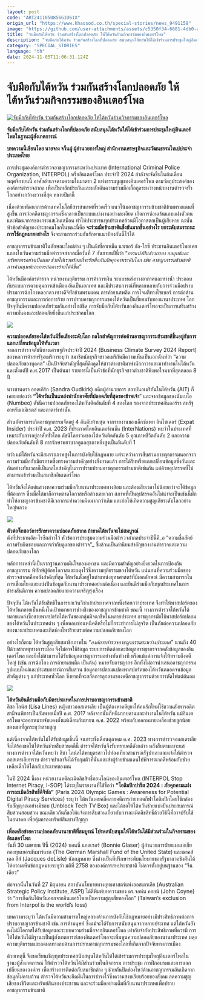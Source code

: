 ```yaml
---
layout: post
code: "ART2411050856G1D61X"
origin_url: "https://www.khaosod.co.th/special-stories/news_9491159"
image: "https://github.com/user-attachments/assets/c5350f34-6681-4db0-a611-752fbf12d345"
title: "จับมือกับไต้หวัน ร่วมกันสร้างโลกปลอดภัย ให้ไต้หวันร่วมกิจกรรมของอินเตอร์โพล"
description: "จับมือกับไต้หวัน ร่วมกันสร้างโลกที่ปลอดภัย สนับสนุนไต้หวันให้ได้เข้าร่วมการประชุมใหญ่อินเตอร์โพลในฐานะผู้สังเกตการณ์ "
category: "SPECIAL_STORIES"
language: "th"
date: 2024-11-05T11:06:31.124Z
---
```


# จับมือกับไต้หวัน ร่วมกันสร้างโลกปลอดภัย ให้ไต้หวันร่วมกิจกรรมของอินเตอร์โพล

[![จับมือกับไต้หวัน ร่วมกันสร้างโลกปลอดภัย ให้ไต้หวันร่วมกิจกรรมของอินเตอร์โพล](https://www.khaosod.co.th/wpapp/uploads/2024/11/taiwan1111114.jpg "จับมือกับไต้หวัน ร่วมกันสร้างโลกปลอดภัย ให้ไต้หวันร่วมกิจกรรมของอินเตอร์โพล")](https://www.khaosod.co.th/wpapp/uploads/2024/11/taiwan1111114.jpg)

**จับมือกับไต้หวัน ร่วมกันสร้างโลกที่ปลอดภัย สนับสนุนไต้หวันให้ได้เข้าร่วมการประชุมใหญ่อินเตอร์โพลในฐานะผู้สังเกตการณ์**

**บทความนี้เขียนโดย นายจาง จวิ้นฝู ผู้อำนวยการใหญ่ สำนักงานเศรษฐกิจและวัฒนธรรมไทเปประจำประเทศไทย**

การประชุมองค์การตำรวจอาชญากรรมระหว่างประเทศ (International Criminal Police Organization, INTERPOL) หรืออินเตอร์โพล ประจำปี 2024 กำลังจะจัดขึ้นในต้นเดือนพฤศจิกายนนี้ อาศัยอำนาจตามความในมาตรา 2 แห่งธรรมนูญของอินเตอร์โพล ตามวัตถุประสงค์ขององค์การตำรวจสากล เพื่อเป็นหลักประกันและผลักดันความร่วมมือเกื้อกูลระหว่างหน่วยงานตำรวจทั่วโลกอย่างกว้างขวางที่สุด หลายปีมานี้

เนื่องด้วยพัฒนาการด้านเทคโนโลยีสารสนเทศที่รวดเร็ว แนวโน้มอาชญากรรมข้ามชาติข้ามพรมแดนที่สูงขึ้น การก่อคดีอาชญากรรมซึ่งกลายเป็นระบบแบ่งงานอย่างละเอียด เกิดการซ่อนเร้นแอบแฝงตัวตนและพัฒนาการของกระแสเงินเสมือน ทำให้ประชาชนทุกประเทศล้วนมีโอกาสตกเป็นผู้เสียหาย ฉะนั้น หัวข้อสำคัญของประชาคมโลกในขณะนี้คือ **จะร่วมมือข้ามชาติแข็งขันมากขึ้นอย่างไร ยกระดับสมรรถนะการใช้กฎหมายอย่างไร** จึงจะสามารถร่วมกันรักษาแนวป้องกันนี้ไว้ได้

อาชญากรรมข้ามชาติในลักษณะใหม่ต่าง ๆ เป็นดังที่อาเหม็ด นาเซอร์ อัล-ไรซี ประธานอินเตอร์โพลเคยแถลงในวันความร่วมมือตำรวจสากลเมื่อวันที่ 7 กันยายนปีนี้ว่า “_การแบ่งปันข่าวกรอง กลยุทธ์และทรัพยากรอย่างเปิดเผย ช่วยให้เราพร้อมที่จะรับมือกับภัยคุกคามระดับโลก เช่น อาชญากรรมข้ามชาติ การค้ามนุษย์และการก่อการร้ายได้ดีขึ้น”_

ไต้หวันมีองค์กรตำรวจ หน่วยงานยุติธรรม การค้าการเงิน ระบบขนส่งทางอากาศและทางน้ำ ประกอบกับระบบการควบคุมการเข้าเมือง อันเป็นเอกเทศ และมีประสบการณ์ที่หลากหลายกับการร่วมมือปราบปรามการฉ้อโกงหลอกลวงทางดิจิทัลข้ามพรมแดน การค้ายาเสพติด การโจมตีทางไซเบอร์ การต่อต้านอาชญากรรมและการก่อการร้าย การปราบอาชญากรรมของไต้หวันเป็นที่ยอมรับของนานาประเทศ โลกปัจจุบันมีความปลอดภัยร่วมกันอย่างใกล้ชิด การจับมือกับไต้หวันของอินเตอร์โพลจะเป็นการเสริมสร้างความมั่นคงและปลอดภัยยิ่งขึ้นแก่ประชาคมโลก

[![](https://www.khaosod.co.th/wpapp/uploads/2024/11/taiwan1111115.jpg)](https://www.khaosod.co.th/wpapp/uploads/2024/11/taiwan1111115.jpg)

**ความปลอดภัยของไต้หวันมีชื่อเสียงระดับโลก กลไกสำคัญการต่อต้านอาชญากรรมข้ามชาติขึ้นอยู่กับการแลกเปลี่ยนข้อมูลให้ทันเวลา**  
จากการสำรวจดัชนีทางเศรษฐกิจประจำปี 2024 (Business Climate Survey 2024 Report) ของหอการค้าสหรัฐอเมริการะบุว่า สมาชิกนักธุรกิจชาวอเมริกันมีความเห็นเป็นเอกฉันท์ว่า “ความปลอดภัยของบุคคล” เป็นปัจจัยสำคัญที่สุดที่ดึงดูดให้ชาวต่างชาติมาพำนักถาวรและมาทำงานในไต้หวัน และตั้งแต่ปี ค.ศ.2017 เป็นต้นมา รายการนี้เป็นหัวข้อที่นักธุรกิจชาวต่างชาติพึงพอใจมากที่สุดตลอด 8 ปี

นางซานดรา ออดเคิร์ก (Sandra Oudkirk) อดีตผู้อำนวยการ สถาบันอเมริกันในไต้หวัน (AIT) ก็เคยยกย่องว่า **“ไต้หวันเป็นแหล่งพำนักอาศัยที่ปลอดภัยที่สุดของข้าพเจ้า**” และจากข้อมูลของนัมเบโอ (Numbeo) ดัชนีความปลอดภัยของไต้หวันติดอันดับที่ 4 ของโลก รองจากประเทศอันดอร์รา สหรัฐอาหรับเอมิเรตส์ และกาตาร์เท่านั้น

ส่วนอัตราการเกิดอาชญากรรมจัดอยู่ 4 อันดับท้ายสุด จากรายงานของเอ็กซ์แพท อินไซเดอร์ (Expat Insider) ประจำปี ค.ศ. 2023 ที่ประกาศโดยอินเตอร์เนชั่น (InterNations) พบว่าในประเทศที่เหมาะกับการอยู่อาศัยทั่วโลก ดัชนีโดยรวมของไต้หวันติดอันดับ 5 คุณภาพชีวิตอันดับ 2 และความปลอดภัยอันดับที่ 8 การรักษาพยาบาลดูแลสุขภาพยิ่งสูงเป็นอันดับที่ 1

ทว่า แม้ไต้หวันจะมีสมรรถภาพสูงในการบังคับใช้กฎหมาย แต่ระหว่างการสืบสวนอาชญากรรมนอกจากความร่วมมือกับมิตรภาพซึ่งทรงความสำคัญอย่างยิ่งยวดแล้ว การได้รับหรือแลกเปลี่ยนข้อมูลซึ่งกันและกันอย่างทันเวลาก็เป็นกลไกสำคัญในการปราบปรามอาชญากรรมข้ามชาติเช่นกัน แต่ด้วยอุปสรรคที่ไม่สามารถเข้าร่วมเป็นสมาชิกอินเตอร์โพล

ไต้หวันจึงได้แต่แสวงหาความร่วมมือกับนานาประเทศทางอ้อม และต้องเสียเวลาไม่น้อยกว่าจะได้ข้อมูลที่ต้องการ ซึ่งเมื่อได้มาก็อาจพลาดโอกาสหรือล่วงเลยเวลา สภาพที่เป็นอุปสรรคอันไม่น่าจะเป็นเช่นนี้มักทำให้อาชญากรข้ามชาติมีเวลากระทำความผิดมากกว่าเดิม และก่อให้เกิดความสูญเสียระดับโลกอย่างใหญ่หลวง

[![](https://www.khaosod.co.th/wpapp/uploads/2024/11/taiwan1111116.jpg)](https://www.khaosod.co.th/wpapp/uploads/2024/11/taiwan1111116.jpg)

**ตัวต่อจิ๊กซอว์การรักษาความปลอดภัยสากล ถ้าขาดไต้หวันจะไม่สมบูรณ์**  
ดังที่ประธานอัล-ไรซีกล่าวไว้ หัวข้อการประชุมความร่วมมือตำรวจสากลประจำปีนี้คื_อ “ความซื่อสัตย์ ความรับผิดชอบและการกำกับดูแลของตำรวจ”_ ซึ่งล้วนเป็นค่านิยมสำคัญของงานตำรวจและความปลอดภัยของโลก

หลักการเหล่านี้เป็นรากฐานความมั่นใจของมหาชน และมีความสำคัญอย่างยิ่งยวดในการป้องกันอาชญากรรม พิทักษ์ผู้ด้อยโอกาสและผดุงไว้ซึ่งความยุติธรรมของไต้หวัน แน่นอนที่ความร่วมมือของตำรวจสากลคือพลังสำคัญที่สุด ไต้หวันตั้งอยู่ในตำแหน่งยุทธศาสตร์ที่มีเอกลักษณ์ มีความสามารถในการเชื่อมโยงและแบ่งปันข้อมูลกับนานาประเทศอย่างต่อเนื่อง และยินดีร่วมมือกับทุกประเทศในการธำรงสันติภาพ ความปลอดภัยและความเจริญรุ่งเรือง

ปัจจุบัน ไต้หวันได้รับสิทธิในการยกเว้นวีซ่าเข้าประเทศจากหนึ่งร้อยกว่าประเทศ จึงทำให้พาสปอร์ตของไต้หวันกลายเป็นหนึ่งในเป้าหมายการช่วงชิงของอาชญากรข้ามชาติ ขณะนี้ ทางการตำรวจไต้หวันได้ทลายแหล่งซื้อขายพาสปอร์ตไต้หวันของกลุ่มมิจฉาชีพในหลายประเทศ อาชญากรมักใช้พาสปอร์ตปลอมของไต้หวันในประเทศต่าง ๆ เพื่อหลบซ่อนหนีคดีหรือไม่ก็กระทำการไม่สุจริต เป็นภัยต่อความปลอดภัยของนานาประเทศและเกิดช่องโหว่ร้ายแรงต่อความปลอดภัยของโลก

อย่างไรก็ตาม ไต้หวันสูญเสียสมาชิกภาพใน _“องค์การตำรวจอาชญากรรมระหว่างประเทศ”_ นานถึง 40 ปีด้วยสาเหตุทางการเมือง จึงไม่อาจใช้ข้อมูล ระบบการติดต่อและข้อมูลอาชญากรจากคลังข้อมูลของอินเตอร์โพล และยิ่งไม่สามารถได้รับข้อมูลอาชญากรรมอย่างทันท่วงที หรือแม้แต่การแจ้งให้ทราบถึงคดีใหญ่ (เช่น การฉ้อโกง การค้ายาเสพติด เป็นต้น) หมายจับอาชญากร อีกทั้งไม่อาจนำเสนออาชญากรรมรูปแบบใหม่และประสบการณ์การสืบสวน ข้อมูลการปลอมแปลงพาสปอร์ตของไต้หวันตลอดจนข้อมูลสำคัญต่าง ๆ แก่ประเทศทั่วโลก ซึ่งยากที่จะสกัดการลุกลามของคดีอาชญากรรมด้วยการตัดไฟแต่ต้นลม

[![](https://www.khaosod.co.th/wpapp/uploads/2024/11/262.jpg)](https://www.khaosod.co.th/wpapp/uploads/2024/11/262.jpg)

**ไต้หวันยินดีร่วมมือกับมิตรประเทศในการปราบอาชญากรรมข้ามชาติ**  
ลิซา ไลน์ส (Lisa Lines) หญิงชาวออสเตรเลีย เป็นผู้ต้องหาคดียุยงให้คนรักใหม่ใช้ขวานสังหารอดีตสามีจนพิการเป็นอัมพาตเมื่อปี ค.ศ. 2017 หลังจากนั้นก็หนีมากบดานและทำงานในไต้หวัน แม้อินเตอร์โพลจะออกหมายจับแดงตั้งแต่เดือนกันยายน ค.ศ. 2022 พร้อมกับออกหมายเหลืองช่วยลูกน้อยของเธอที่ถูกระบุว่าสาบสูญ

แต่เนื่องจากไต้หวันไม่ได้รับข้อมูลชิ้นนี้ จนกระทั่งเดือนตุลาคม ค.ศ. 2023 ทางการตำรวจออสเตรเลียจึงได้ร้องขอให้ไต้หวันช่วยสืบสวนคดีนี้ ตำรวจไต้หวันจึงรับทราบคดีดังกล่าว หลังสืบตามเบาะแส ทางการตำรวจไต้หวันพบว่า ลิซา ไลน์สได้พาบุตรสาวไปท่องเที่ยวสาธารณรัฐปาเลาและแจ้งให้ตำรวจออสเตรเลียทราบ ตำรวจปาเลาจึงได้จับกุมตัวที่นั่นและส่งผู้ร้ายข้ามแดนไปพิจารณาคดีพร้อมกับช่วยเหลือเด็กให้ได้กลับประเทศของตน

ในปี 2024 นี้เอง หน่วยงานคดีละเมิดลิขสิทธิ์ออนไลน์ของอินเตอร์โพล (INTERPOL Stop Internet Piracy, I-SOP) ได้ระบุในรายงานที่ใช้ชื่อว่า **“โอลิมปิกปารีส 2024 : ภัยคุกคามแฝงการละเมิดลิขสิทธิ์ดิจิทัล”** (Paris 2024 Olympic Games : Awareness for Potential Digital Piracy Services) ระบุว่า ไต้หวันเคยคลี่คลายคดีการถ่ายทอดกีฬาโอลิมปิกโดยใช้กล่องรับสัญญาณอย่างมิชอบ (Unblock Tech TV Box) และได้ขอให้ไต้หวันช่วยแบ่งปันประสบการณ์สืบสวนสอบสวน ขณะเดียวกันก็ขอให้แจ้งการสืบสวนเกี่ยวกับการละเมิดลิขสิทธิ์ด้วยวิธีนี้ที่อาจปรับใช้ในอนาคต เพื่อคุ้มครองทรัพย์สินทางปัญญา

**เพื่อเครือข่ายความปลอดภัยนานาชาติที่สมบูรณ์ โปรดสนับสนุนให้ไต้หวันได้มีส่วนร่วมในกิจกรรมของอินเตอร์โพล**  
วันที่ 30 เมษายน ปีนี้ (2024) บอนนี่ แกลเซอร์ (Bonnie Glaser) ผู้อำนวยการฝ่ายแผนเอเชียกองทุนเยอรมันมาร์แชล (The German Marshall Fund of the United State) และฌาคส์ เดอ ลีส์ (Jacques deLisle) นักกฎหมาย ซึ่งต่างเป็นที่ปรึกษาระดับนโยบายของรัฐบาลวอชิงตันได้ให้ความเห็นข้อกฎหมายระบุว่า มติที่ 2758 ขององค์การสหประชาชาติ ไม่ควรตั้งอยู่บนฐานของ “จีนเดียว”

ต่อจากนั้นในวันที่ 27 มิถุนายน สถาบันนโยบายทางยุทธศาสตร์แห่งออสเตรเลีย (Australian Strategic Policy Institute, ASPI) ได้ตีพิมพ์บทความของ ดร.จอห์น คอยน์ (John Coyne) ว่า “การกีดกันไต้หวันออกจากอินเตอร์โพลเป็นความสูญเสียของโลก” (Taiwan’s exclusion from Interpol is the world’s loss)

บทความระบุว่า ไต้หวันมีความสามารถใหญ่หลวงด้านการบังคับใช้กฎหมายอย่างมีประสิทธิภาพต่อการปราบอาชญากรข้ามชาติ เช่น การค้ามนุษย์ ซึ่งแม้จะได้รับการสนับสนุนจากหลายประเทศ แต่ไต้หวันยังคงไม่มีโอกาสได้รับข้อมูลและระบบความร่วมมือจากอินเตอร์โพล เท่ากับจำกัดประสิทธิภาพที่ควรมี การให้ไต้หวันได้มีฐานะเป็นผู้สังเกตการณ์ของอินเตอร์โพลจะเพิ่มพูนความปลอดภัยของนานาประเทศ ผดุงความยุติธรรมและลดผลทางลบด้านการปราบอาชญากรรมของโลกที่เกิดจากปัจจัยทางการเมือง

ด้วยเหตุนี้ จึงขอเรียนเชิญทุกประเทศสนับสนุนไต้หวันให้ได้เข้าร่วมการประชุมใหญ่อินเตอร์โพลในฐานะผู้สังเกตการณ์ ให้ตำรวจไต้หวันได้มีส่วนร่วมในกิจกรรม การประชุม การฝึกอบรมและการแลกเปลี่ยนขององค์กร เพื่อสร้างการติดต่อกับสมาชิกต่าง ๆ ช่วยกันปิดช่องโหว่ด้านอาชญากรรมอันเกิดจากข้อมูลไม่ครบถ้วน ตำรวจไต้หวันจะยึดมั่นในการธำรงไว้ซึ่งความสงบเรียบร้อยของสังคม ลดความสูญเสียของชีวิตและทรัพย์สินของประชาชน และจะร่วมมืออย่างเต็มที่กับนานาประเทศเพื่อปราบอาชญากรรมข้ามชาติ